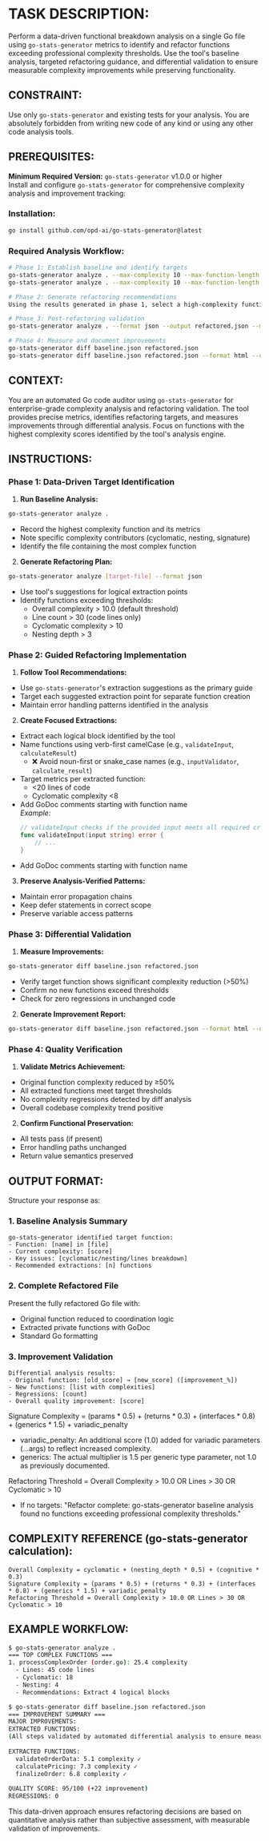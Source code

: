 # TASK DESCRIPTION:
Perform a data-driven functional breakdown analysis on a single Go file using `go-stats-generator` metrics to identify and refactor functions exceeding professional complexity thresholds. Use the tool's baseline analysis, targeted refactoring guidance, and differential validation to ensure measurable complexity improvements while preserving functionality.

## CONSTRAINT:

Use only `go-stats-generator` and existing tests for your analysis. You are absolutely forbidden from writing new code of any kind or using any other code analysis tools.

## PREREQUISITES:
**Minimum Required Version:** `go-stats-generator` v1.0.0 or higher  
Install and configure `go-stats-generator` for comprehensive complexity analysis and improvement tracking:

### Installation:
```bash
go install github.com/opd-ai/go-stats-generator@latest
```

### Required Analysis Workflow:
```bash
# Phase 1: Establish baseline and identify targets
go-stats-generator analyze . --max-complexity 10 --max-function-length 30 --skip-tests --format json --output baseline.json
go-stats-generator analyze . --max-complexity 10 --max-function-length 30 --skip-tests

# Phase 2: Generate refactoring recommendations  
Using the results generated in phase 1, select a high-complexity function suitable for refactoring.

# Phase 3: Post-refactoring validation
go-stats-generator analyze . --format json --output refactored.json --max-complexity 10 --max-function-length 30 --skip-tests

# Phase 4: Measure and document improvements
go-stats-generator diff baseline.json refactored.json
go-stats-generator diff baseline.json refactored.json --format html --output improvements.html
```

## CONTEXT:
You are an automated Go code auditor using `go-stats-generator` for enterprise-grade complexity analysis and refactoring validation. The tool provides precise metrics, identifies refactoring targets, and measures improvements through differential analysis. Focus on functions with the highest complexity scores identified by the tool's analysis engine.

## INSTRUCTIONS:

### Phase 1: Data-Driven Target Identification
1. **Run Baseline Analysis:**
  ```bash
  go-stats-generator analyze .
  ```
  - Record the highest complexity function and its metrics
  - Note specific complexity contributors (cyclomatic, nesting, signature)
  - Identify the file containing the most complex function

2. **Generate Refactoring Plan:**
  ```bash
  go-stats-generator analyze [target-file] --format json
  ```
  - Use tool's suggestions for logical extraction points
  - Identify functions exceeding thresholds:
    * Overall complexity > 10.0 (default threshold)
    * Line count > 30 (code lines only)
    * Cyclomatic complexity > 10
    * Nesting depth > 3

### Phase 2: Guided Refactoring Implementation
1. **Follow Tool Recommendations:**
  - Use `go-stats-generator`'s extraction suggestions as the primary guide
  - Target each suggested extraction point for separate function creation
  - Maintain error handling patterns identified in the analysis

2. **Create Focused Extractions:**
  - Extract each logical block identified by the tool
  - Name functions using verb-first camelCase (e.g., `validateInput`, `calculateResult`)
    - ❌ Avoid noun-first or snake_case names (e.g., `inputValidator`, `calculate_result`)
  - Target metrics per extracted function:
    * <20 lines of code
    * Cyclomatic complexity <8
  - Add GoDoc comments starting with function name  
    *Example:*  
    ```go
    // validateInput checks if the provided input meets all required criteria.
    func validateInput(input string) error {
        // ...
    }
    ```
  - Add GoDoc comments starting with function name

3. **Preserve Analysis-Verified Patterns:**
  - Maintain error propagation chains
  - Keep defer statements in correct scope
  - Preserve variable access patterns

### Phase 3: Differential Validation
1. **Measure Improvements:**
  ```bash
  go-stats-generator diff baseline.json refactored.json
  ```
  - Verify target function shows significant complexity reduction (>50%)
  - Confirm no new functions exceed thresholds
  - Check for zero regressions in unchanged code

2. **Generate Improvement Report:**
  ```bash
  go-stats-generator diff baseline.json refactored.json --format html --output report.html
  ```

### Phase 4: Quality Verification
1. **Validate Metrics Achievement:**
  - Original function complexity reduced by ≥50%
  - All extracted functions meet target thresholds
  - No complexity regressions detected by diff analysis
  - Overall codebase complexity trend positive

2. **Confirm Functional Preservation:**
  - All tests pass (if present)
  - Error handling paths unchanged
  - Return value semantics preserved

## OUTPUT FORMAT:

Structure your response as:

### 1. Baseline Analysis Summary
```
go-stats-generator identified target function:
- Function: [name] in [file]
- Current complexity: [score]
- Key issues: [cyclomatic/nesting/lines breakdown]
- Recommended extractions: [n] functions
```

### 2. Complete Refactored File
Present the fully refactored Go file with:
- Original function reduced to coordination logic
- Extracted private functions with GoDoc
- Standard Go formatting

### 3. Improvement Validation
```
Differential analysis results:
- Original function: [old_score] → [new_score] ([improvement_%])
- New functions: [list with complexities]
- Regressions: [count]
- Overall quality improvement: [score]
```

Signature Complexity = (params * 0.5) + (returns * 0.3) + (interfaces * 0.8) + (generics * 1.5) + variadic_penalty
- variadic_penalty: An additional score (1.0) added for variadic parameters (...args) to reflect increased complexity.
- generics: The actual multiplier is 1.5 per generic type parameter, not 1.0 as previously documented.

Refactoring Threshold = Overall Complexity > 10.0 OR Lines > 30 OR Cyclomatic > 10
- If no targets: "Refactor complete: go-stats-generator baseline analysis found no functions exceeding professional complexity thresholds."

## COMPLEXITY REFERENCE (go-stats-generator calculation):
```
Overall Complexity = cyclomatic + (nesting_depth * 0.5) + (cognitive * 0.3)
Signature Complexity = (params * 0.5) + (returns * 0.3) + (interfaces * 0.8) + (generics * 1.5) + variadic_penalty
Refactoring Threshold = Overall Complexity > 10.0 OR Lines > 30 OR Cyclomatic > 10
```
<!-- Last verified: 2025-07-25 against function.go:calculateComplexity and calculateSignatureComplexity -->

## EXAMPLE WORKFLOW:
```bash
$ go-stats-generator analyze .
=== TOP COMPLEX FUNCTIONS ===
1. processComplexOrder (order.go): 25.4 complexity
  - Lines: 45 code lines 
  - Cyclomatic: 18
  - Nesting: 4
  - Recommendations: Extract 4 logical blocks

$ go-stats-generator diff baseline.json refactored.json 
=== IMPROVEMENT SUMMARY ===
MAJOR IMPROVEMENTS:
EXTRACTED FUNCTIONS:
(All steps validated by automated differential analysis to ensure measurable, data-driven improvements.)
  
EXTRACTED FUNCTIONS:
  validateOrderData: 5.1 complexity ✓
  calculatePricing: 7.3 complexity ✓
  finalizeOrder: 6.8 complexity ✓
  
QUALITY SCORE: 95/100 (+22 improvement)
REGRESSIONS: 0
```

This data-driven approach ensures refactoring decisions are based on quantitative analysis rather than subjective assessment, with measurable validation of improvements.
